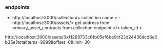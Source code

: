 ### endpoints
- http://localhost:3000/collection/< collection name >
-http://localhost:3000/assets/< get address from primary_asset_contracts from collection endpoint >/< token_id >

http://localhost:3000/assets/0xf1268733c6fb05ef6be9cf23d24436dcd6e0b35e?totalItems=9999&offset=0&limit=30